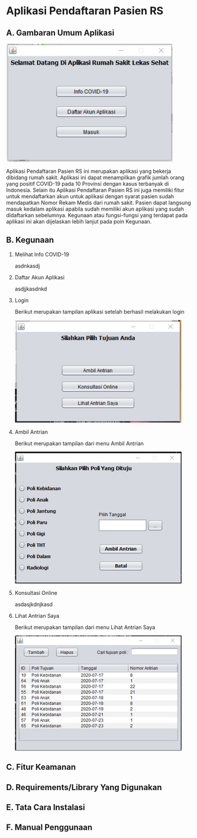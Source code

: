 # Aplikasi Pendaftaran Pasien RS

## A. Gambaran Umum Aplikasi

<p></p>
<p style='text-align: justify;'>
<img src="pic/1.jpg" alt="drawing" style="width:450px;"/>

Aplikasi Pendaftaran Pasien RS ini merupakan aplikasi yang bekerja dibidang rumah sakit. Aplikasi ini dapat menampilkan grafik jumlah orang yang positif COVID-19 pada 10 Provinsi dengan kasus terbanyak di Indonesia. Selain itu Aplikasi Pendaftaran Pasien RS ini juga memiliki fitur untuk mendaftarkan akun untuk aplikasi dengan syarat pasien sudah mendapatkan Nomor Rekam Medis dari rumah sakit. Pasien dapat langsung masuk kedalam aplikasi apabila sudah memiliki akun aplikasi yang sudah didaftarkan sebelumnya. Kegunaan atau fungsi-fungsi yang terdapat pada aplikasi ini akan dijelaskan lebih lanjut pada poin Kegunaan.
</p>

## B. Kegunaan

1. Melihat Info COVID-19
    
    asdnkasdj

2. Daftar Akun Aplikasi

    asdjjkasdnkd

3. Login

    Berikut merupakan tampilan aplikasi setelah berhasil melakukan login

    <img src="pic/2.jpg" alt="drawing" style="width:450px;"/>

4. Ambil Antrian

    Berikut merupakan tampilan dari menu Ambil Antrian

    <img src="pic/4.jpg" alt="drawing" style="width:450px;"/>

5. Konsultasi Online

    asdasjkdnjkasd

6. Lihat Antrian Saya

    Berikut merupakan tampilan dari menu Lihat Antrian Saya

    <img src="pic/3.jpg" alt="drawing" style="width:450px;"/>



## C. Fitur Keamanan
## D. Requirements/Library Yang Digunakan
## E. Tata Cara Instalasi
## F. Manual Penggunaan